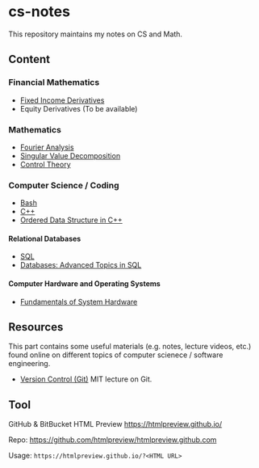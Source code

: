 # cs-notes
This repository maintains my notes on CS and Math.



## Content

### Financial Mathematics
- [Fixed Income Derivatives](https://htmlpreview.github.io/?https://github.com/derekl-beep/cs-notes/blob/master/Financial%20Math/Fixed%20Income%20Derivatives.html)
- Equity Derivatives (To be available)

### Mathematics
- [Fourier Analysis](https://htmlpreview.github.io/?https://github.com/derekl-beep/cs-notes/blob/master/Mathematics/Fourier%20Analysis.html)
- [Singular Value Decomposition](https://htmlpreview.github.io/?https://github.com/derekl-beep/cs-notes/blob/master/Mathematics/Singular%20Value%20Decomposition.html)
- [Control Theory](https://htmlpreview.github.io/?https://github.com/derekl-beep/cs-notes/blob/master/Mathematics/Control%20Theory.html)

### Computer Science / Coding

- [Bash](https://htmlpreview.github.io/?https://github.com/derekl-beep/cs-notes/blob/master/Computer%20Science/Bash%20Commands.html)
- [C++](https://htmlpreview.github.io/?https://github.com/derekl-beep/cs-notes/blob/master/Computer%20Science/Course%20I%20-%20Object-Oriented%20Data%20Structures%20in%20C%2B%2B.html)
- [Ordered Data Structure in C++](https://htmlpreview.github.io/?https://github.com/derekl-beep/cs-notes/blob/master/Computer%20Science/Course%20II%20-%20Ordered%20Data%20Structures.html)

#### Relational Databases

- [SQL](https://htmlpreview.github.io/?https://github.com/derekl-beep/cs-notes/blob/master/Computer%20Science/SQL%20Training.html)
- [Databases: Advanced Topics in SQL](https://htmlpreview.github.io/?https://github.com/derekl-beep/cs-notes/blob/master/Computer%20Science/Databases%20-%20Advanced%20Topics.html)


#### Computer Hardware and Operating Systems

- [Fundamentals of System Hardware](https://htmlpreview.github.io/?https://github.com/derekl-beep/cs-notes/blob/master/Computer%20Science/OS%20-%201%20-%20System%20Hardware.html)

## Resources

This part contains some useful materials (e.g. notes, lecture videos, etc.) found online on different topics of computer scienece / software engineering. 

- [Version Control (Git)](https://missing.csail.mit.edu/2020/version-control/)
MIT lecture on Git.


## Tool 
GitHub & BitBucket HTML Preview
https://htmlpreview.github.io/

Repo: https://github.com/htmlpreview/htmlpreview.github.com

Usage: `https://htmlpreview.github.io/?<HTML URL>`
